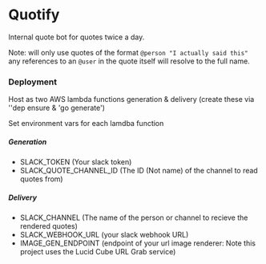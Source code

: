 # Quotify

Internal quote bot for quotes twice a day.

Note: will only use quotes of the format `@person "I actually said this"` any references to an `@user` in the quote itself will resolve to the full name.

### Deployment 
Host as two AWS lambda functions generation & delivery (create these via ''dep ensure & 'go generate')

Set environment vars for each lamdba function

##### Generation
- SLACK_TOKEN (Your slack token)
- SLACK_QUOTE_CHANNEL_ID (The ID (Not name) of the channel to read quotes from)

##### Delivery
- SLACK_CHANNEL (The name of the person or channel to recieve the rendered quotes)
- SLACK_WEBHOOK_URL (your slack webhook URL)
- IMAGE_GEN_ENDPOINT (endpoint of your url image renderer: Note this project uses the Lucid Cube URL Grab service)
